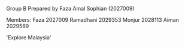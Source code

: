 Group B
Prepared by Faza Amal Sophian (2027009)

Members:
Faza      2027009
Ramadhani 2029353
Monjur    2028113
Aiman     2029589

'Explore Malaysia'
